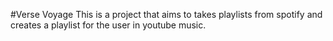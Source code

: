 #Verse Voyage 
This is a project that aims to takes playlists from spotify and creates a playlist for the user in youtube music. 
